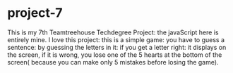 # project-7
This is my 7th Teamtreehouse Techdegree Project: the javaScript here is entirely mine.
I love this project: this is a simple game: you have to guess a sentence: by guessing the letters in it:
if you get a letter right: it displays on the screen, if it is wrong, you lose one of the 5 hearts at the bottom of the screen( because
you can make only 5 mistakes before losing the game).

